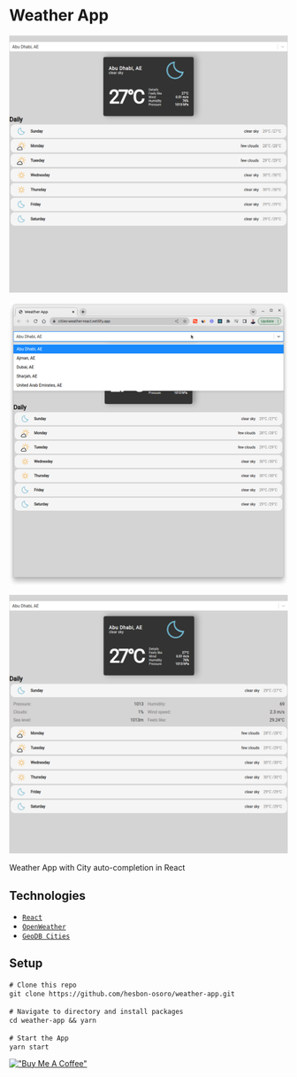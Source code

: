 # Weather App

[![Weather](assets/weather-app.png)](https://cities-weather-react.netlify.app/)

[![Search](assets/weather-app2.png)](https://cities-weather-react.netlify.app/)

[![Details](assets/weather-app1.png)](https://cities-weather-react.netlify.app/)

Weather App with City auto-completion in React

## Technologies

- [`React`](https://reactjs.org/)
- [`OpenWeather`](https://openweathermap.org/)
- [`GeoDB Cities`](https://rapidapi.com/wirefreethought/api/geodb-cities/)

## Setup

```code
# Clone this repo
git clone https://github.com/hesbon-osoro/weather-app.git

# Navigate to directory and install packages
cd weather-app && yarn

# Start the App
yarn start
```

[!["Buy Me A Coffee"](https://www.buymeacoffee.com/assets/img/custom_images/orange_img.png)](https://www.buymeacoffee.com/wazimu)
